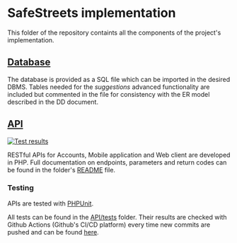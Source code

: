 # SafeStreets implementation

This folder of the repository containts all the components of the project's implementation.

## [Database](Database)

The database is provided as a SQL file which can be imported in the desired DBMS.
Tables needed for the _suggestions_ advanced functionality are included but commented in the file for consistency with the ER model described in the DD document.

## [API](API)
[![Test results](https://github.com/EliaBattiston/AspesiBattistonCarabelli/workflows/API%20Tests/badge.svg)](https://github.com/EliaBattiston/AspesiBattistonCarabelli/actions)

RESTful APIs for Accounts, Mobile application and Web client are developed in PHP.
Full documentation on endpoints, parameters and return codes can be found in the folder's [README](API/README.md) file.

### Testing
APIs are tested with [PHPUnit](https://phpunit.de/).

All tests can be found in the [API/tests](API/tests) folder. Their results are checked with Github Actions (Github's CI/CD platform) every time new commits are pushed and can be found [here](https://github.com/EliaBattiston/AspesiBattistonCarabelli/actions).